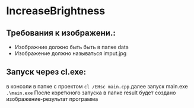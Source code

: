 # IncreaseBrightness
## Требования к изображени.:
- Изображние должно быть быть в папке data
- Изображение должно называться imput.jpg

## Запуск через cl.exe:
в консоли в папке с проектом 
`cl /EHsc main.cpp`
далее запуск main.exe 
`.\main.exe`
После кореткного запуска в папке result будет создано изображение-результат программа
